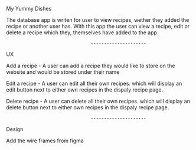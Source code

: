 My Yummy Dishes

The database app is writen for user to view recipes, wether they added the recipe or another user has.
With this app the user can view a recipe, edit or delete a recipe which they, themselves have added to the app


                                    ---------------------

UX

Add a recipe - A user can add a recipe they would like to store on the website and would be stored under their name

Edit a recipe - A user can edit all their own recipes. which will display an edit button next to either own recipes
                in the dispaly recipe page.

Delete recipe - A user can delete all their own recipes. which will display an delete button next to either own recipes
                in the dispaly recipe page.

                                    ---------------------   

Design

Add the wire frames from figma
